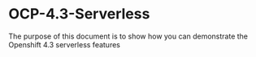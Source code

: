 # OCP-4.3-Serverless
The purpose of this document is to show how you can demonstrate the Openshift 4.3 serverless features
